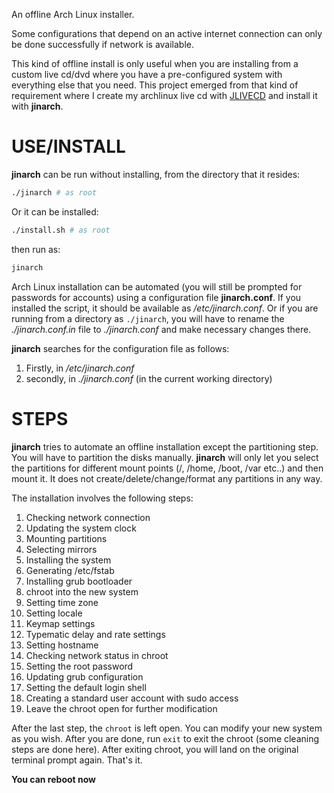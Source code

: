An offline Arch Linux installer.

Some configurations that depend on an active internet connection can only be done successfully if network is available.

This kind of offline install is only useful when you are installing from a custom live cd/dvd where you have a pre-configured system with everything else that you need. This project emerged from that kind of requirement where I create my archlinux live cd with [JLIVECD](https://github.com/neurobin/JLIVECD) and install it with **jinarch**.

# USE/INSTALL

**jinarch** can be run without installing, from the directory that it resides:

```bash
./jinarch # as root
```
Or it can be installed:

```bash
./install.sh # as root
```
then run as:

```bash
jinarch
```

Arch Linux installation can be automated (you will still be prompted for passwords for accounts) using a configuration file **jinarch.conf**. If you installed the script, it should be available as */etc/jinarch.conf*. Or if you are running from a directory as `./jinarch`, you will have to rename the *./jinarch.conf.in* file to *./jinarch.conf* and make necessary changes there.

**jinarch** searches for the configuration file as follows:

1. Firstly, in */etc/jinarch.conf*
2. secondly, in *./jinarch.conf* (in the current working directory)

# STEPS

**jinarch** tries to automate an offline installation except the partitioning step. You will have to partition the disks manually. **jinarch** will only let you select the partitions for different mount points (/, /home, /boot, /var etc..) and then mount it. It does not create/delete/change/format any partitions in any way.

The installation involves the following steps:

1. Checking network connection
2. Updating the system clock
3. Mounting partitions
4. Selecting mirrors
5. Installing the system
6. Generating /etc/fstab
7. Installing grub bootloader
8. chroot into the new system
9. Setting time zone
10. Setting locale
11. Keymap settings
12. Typematic delay and rate settings
13. Setting hostname
14. Checking network status in chroot
15. Setting the root password
16. Updating grub configuration
17. Setting the default login shell
18. Creating a standard user account with sudo access
19. Leave the chroot open for further modification

After the last step, the `chroot` is left open. You can modify your new system as you wish. After you are done, run `exit` to exit the chroot (some cleaning steps are done here). After exiting chroot, you will land on the original terminal prompt again. That's it.

**You can reboot now**
